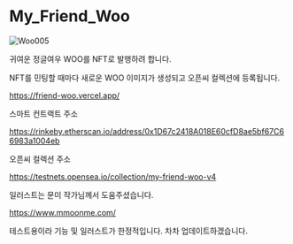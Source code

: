 # My_Friend_Woo

![Woo005](https://user-images.githubusercontent.com/40536266/169993997-f16239a3-5433-4374-b3b4-3a59f8220d0c.png)

귀여운 정글여우 WOO를 NFT로 발행하려 합니다.

NFT를 민팅할 때마다 새로운 WOO 이미지가 생성되고 오픈씨 컬렉션에 등록됩니다.

https://friend-woo.vercel.app/


스마트 컨트랙트 주소

https://rinkeby.etherscan.io/address/0x1D67c2418A018E60cfD8ae5bf67C66983a1004eb


오픈씨 컬렉션 주소

https://testnets.opensea.io/collection/my-friend-woo-v4


일러스트는 문미 작가님께서 도움주셨습니다.

https://www.mmoonme.com/


테스트용이라 기능 및 일러스트가 한정적입니다. 차차 업데이트하겠습니다.
